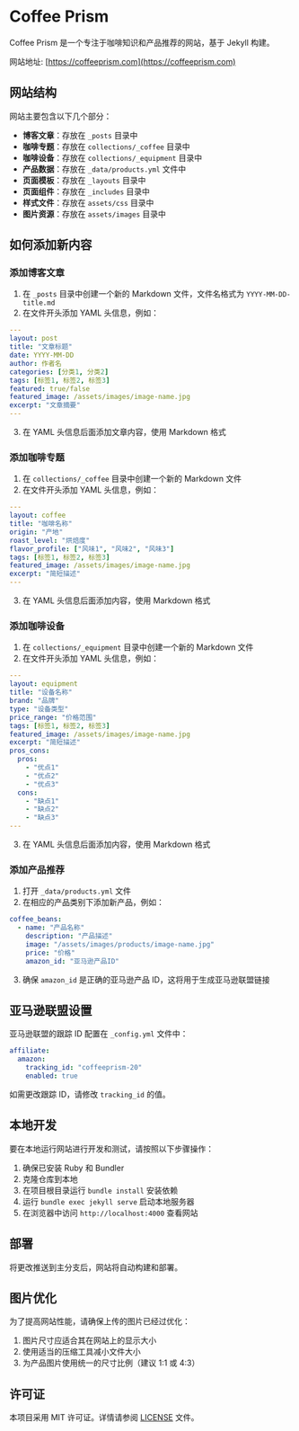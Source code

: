 # Coffee Prism

Coffee Prism 是一个专注于咖啡知识和产品推荐的网站，基于 Jekyll 构建。

网站地址: [https://coffeeprism.com](https://coffeeprism.com)

## 网站结构

网站主要包含以下几个部分：

- **博客文章**：存放在 `_posts` 目录中
- **咖啡专题**：存放在 `collections/_coffee` 目录中
- **咖啡设备**：存放在 `collections/_equipment` 目录中
- **产品数据**：存放在 `_data/products.yml` 文件中
- **页面模板**：存放在 `_layouts` 目录中
- **页面组件**：存放在 `_includes` 目录中
- **样式文件**：存放在 `assets/css` 目录中
- **图片资源**：存放在 `assets/images` 目录中

## 如何添加新内容

### 添加博客文章

1. 在 `_posts` 目录中创建一个新的 Markdown 文件，文件名格式为 `YYYY-MM-DD-title.md`
2. 在文件开头添加 YAML 头信息，例如：

```yaml
---
layout: post
title: "文章标题"
date: YYYY-MM-DD
author: 作者名
categories: [分类1, 分类2]
tags: [标签1, 标签2, 标签3]
featured: true/false
featured_image: /assets/images/image-name.jpg
excerpt: "文章摘要"
---
```

3. 在 YAML 头信息后面添加文章内容，使用 Markdown 格式

### 添加咖啡专题

1. 在 `collections/_coffee` 目录中创建一个新的 Markdown 文件
2. 在文件开头添加 YAML 头信息，例如：

```yaml
---
layout: coffee
title: "咖啡名称"
origin: "产地"
roast_level: "烘焙度"
flavor_profile: ["风味1", "风味2", "风味3"]
tags: [标签1, 标签2, 标签3]
featured_image: /assets/images/image-name.jpg
excerpt: "简短描述"
---
```

3. 在 YAML 头信息后面添加内容，使用 Markdown 格式

### 添加咖啡设备

1. 在 `collections/_equipment` 目录中创建一个新的 Markdown 文件
2. 在文件开头添加 YAML 头信息，例如：

```yaml
---
layout: equipment
title: "设备名称"
brand: "品牌"
type: "设备类型"
price_range: "价格范围"
tags: [标签1, 标签2, 标签3]
featured_image: /assets/images/image-name.jpg
excerpt: "简短描述"
pros_cons:
  pros:
    - "优点1"
    - "优点2"
    - "优点3"
  cons:
    - "缺点1"
    - "缺点2"
    - "缺点3"
---
```

3. 在 YAML 头信息后面添加内容，使用 Markdown 格式

### 添加产品推荐

1. 打开 `_data/products.yml` 文件
2. 在相应的产品类别下添加新产品，例如：

```yaml
coffee_beans:
  - name: "产品名称"
    description: "产品描述"
    image: "/assets/images/products/image-name.jpg"
    price: "价格"
    amazon_id: "亚马逊产品ID"
```

3. 确保 `amazon_id` 是正确的亚马逊产品 ID，这将用于生成亚马逊联盟链接

## 亚马逊联盟设置

亚马逊联盟的跟踪 ID 配置在 `_config.yml` 文件中：

```yaml
affiliate:
  amazon:
    tracking_id: "coffeeprism-20"
    enabled: true
```

如需更改跟踪 ID，请修改 `tracking_id` 的值。

## 本地开发

要在本地运行网站进行开发和测试，请按照以下步骤操作：

1. 确保已安装 Ruby 和 Bundler
2. 克隆仓库到本地
3. 在项目根目录运行 `bundle install` 安装依赖
4. 运行 `bundle exec jekyll serve` 启动本地服务器
5. 在浏览器中访问 `http://localhost:4000` 查看网站

## 部署

将更改推送到主分支后，网站将自动构建和部署。

## 图片优化

为了提高网站性能，请确保上传的图片已经过优化：

1. 图片尺寸应适合其在网站上的显示大小
2. 使用适当的压缩工具减小文件大小
3. 为产品图片使用统一的尺寸比例（建议 1:1 或 4:3）

## 许可证

本项目采用 MIT 许可证。详情请参阅 [LICENSE](LICENSE) 文件。
